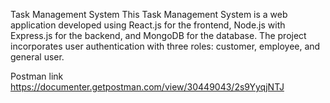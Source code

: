 Task Management System
This Task Management System is a web application developed using React.js for the frontend, Node.js with Express.js for the backend, and MongoDB for the database. The project incorporates user authentication with three roles: customer, employee, and general user.

Postman link
https://documenter.getpostman.com/view/30449043/2s9YyqjNTJ

